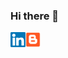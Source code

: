 ### Hi there 👋


<a href="https://in.linkedin.com/in/leandromoreira">
  <img align="left" width="24px" src="https://github.com/flavioribeiro/flavioribeiro/blob/master/imgs/linkedin.svg" />
</a>

<a href="https://leandromoreira.com">
  <img align="left" width="24px" src="https://github.com/flavioribeiro/flavioribeiro/blob/master/imgs/blogger.png" />
</a>

